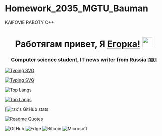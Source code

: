 # Homework_2035_MGTU_Bauman
KAIFOVIE RABOTY C++

<h1 align="center">Работягам привет, Я <a href="https://github.com/RyZex12" target="_blank">Егорка!</a>  
<img src="https://github.com/blackcater/blackcater/raw/main/images/Hi.gif" height="32"/></h1>
<h3 align="center">Computer science student, IT news writer from Russia 🇷🇺</h3>

[![Typing SVG](https://readme-typing-svg.herokuapp.com?font=Fira+Code&weight=900&size=18&pause=1000&color=861AF7&width=435&lines=%D0%94%D0%B0%D0%BD%D0%BD%D1%8B%D0%B9+%D1%80%D0%B5%D0%BF%D0%BE%D0%B7%D0%B8%D1%82%D0%BE%D1%80%D0%B8%D0%B9+%D1%81%D0%BE%D1%85%D1%80%D0%B0%D0%BD%D1%8F%D0%B5%D1%82+%D0%B4%D0%BE%D0%BC%D0%B0%D1%88%D0%BD%D0%B8%D0%B5+%D1%80%D0%B0%D0%B1%D0%BE%D1%82%D1%8B+)](https://git.io/typing-svg)

[![Typing SVG](https://readme-typing-svg.herokuapp.com?font=Fira+Code&weight=900&size=18&pause=1000&color=861AF7&width=435&lines=%D0%A3%D0%BD%D0%B8%D0%B2%D0%B5%D1%80%D1%81%D0%B8%D1%82%D0%B5%D1%82%D0%B0+2035%3A+%D0%9C%D0%93%D0%A2%D0%A3+%D0%B8%D0%BC.+%D0%91%D0%B0%D1%83%D0%BC%D0%B0%D0%BD%D0%B0)](https://git.io/typing-svg)

<!---Для компактной версии-->

[![Top Langs](https://github-readme-stats.vercel.app/api/top-langs/?username=RyZex12&layout=compact)](https://github.com/anuraghazra/github-readme-stats)

<!---Для подробной версии-->

[![Top Langs](https://github-readme-stats.vercel.app/api/top-langs/?username=RyZex12)](https://github.com/anuraghazra/github-readme-stats)

[![rzx's GitHub stats](https://github-readme-stats.vercel.app/api?username=RyZex12&theme=tokyonuight&show_icons=true)

[![Readme Quotes](https://quotes-github-readme.vercel.app/api?type=horizontal&theme=pink)](https://github.com/piyushsuthar/github-readme-quotes)

![GitHub](https://img.shields.io/badge/github-%23121011.svg?style=for-the-badge&logo=github&logoColor=white)
![Edge](https://img.shields.io/badge/Edge-0078D7?style=for-the-badge&logo=Microsoft-edge&logoColor=white)
![Bitcoin](https://img.shields.io/badge/Bitcoin-000?style=for-the-badge&logo=bitcoin&logoColor=white)
![Microsoft](https://img.shields.io/badge/Microsoft-0078D4?style=for-the-badge&logo=microsoft&logoColor=white)
